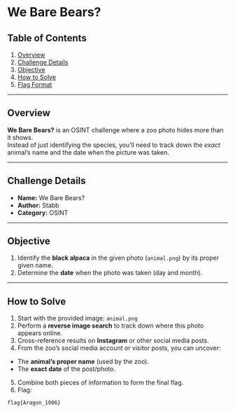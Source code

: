 # We Bare Bears?

## Table of Contents
1. [Overview](#overview)  
2. [Challenge Details](#challenge-details)  
3. [Objective](#objective)  
4. [How to Solve](#how-to-solve)  
5. [Flag Format](#flag-format)  

---

## Overview
**We Bare Bears?** is an OSINT challenge where a zoo photo hides more than it shows.  
Instead of just identifying the species, you’ll need to track down the *exact* animal’s name and the date when the picture was taken.  

---

## Challenge Details
- **Name:** We Bare Bears?  
- **Author:** Stabb  
- **Category:** OSINT  

---

## Objective
1. Identify the **black alpaca** in the given photo (`animal.png`) by its proper given name.  
2. Determine the **date** when the photo was taken (day and month).  
---

## How to Solve
1. Start with the provided image:  `animal.png`
2. Perform a **reverse image search** to track down where this photo appears online.  
3. Cross-reference results on **Instagram** or other social media posts.  
4. From the zoo’s social media account or visitor posts, you can uncover:  
- The **animal’s proper name** (used by the zoo).  
- The **exact date** of the post/photo.  
5. Combine both pieces of information to form the final flag.  
6. Flag:
```
flag{Aragon_1906}
```
